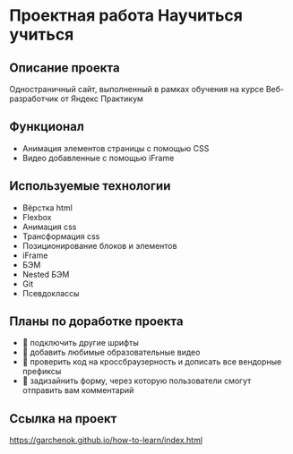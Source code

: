 # **Проектная работа Научиться учиться** 
## Описание проекта
Одностраничный сайт, выполненный в рамках обучения на курсе Веб-разработчик от Яндекс Практикум
## Функционал
- Анимация элементов страницы с помощью CSS
- Видео добавленные с помощью iFrame
## Используемые технологии
- Вёрстка html
- Flexbox
- Анимация css
- Трансформация css
- Позиционирование блоков и элементов
- iFrame
- БЭМ
- Nested БЭМ
- Git
- Псевдоклассы
## Планы по доработке проекта
- :black_square_button: подключить другие шрифты
- :black_square_button: добавить любимые образовательные видео
- :black_square_button: проверить код на кроссбраузерность и дописать все вендорные префиксы
- :black_square_button: задизайнить форму, через которую пользователи смогут отправить вам комментарий
## Ссылка на проект
https://garchenok.github.io/how-to-learn/index.html

